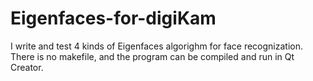 # Eigenfaces-for-digiKam
I write and test 4 kinds of Eigenfaces algorighm for face recognization.
<br>
There is no makefile, and the program can be compiled and run in Qt Creator.
